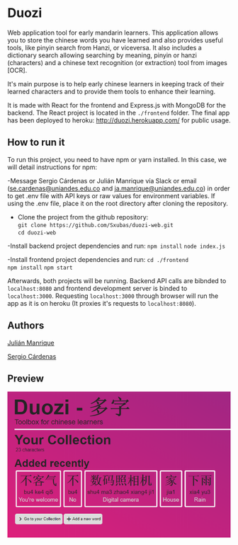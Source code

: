 # Duozi
Web application tool for early mandarin learners.
This application allows you to store the chinese words you have learned and also provides useful tools, like pinyin search from Hanzi, or viceversa. It also includes a dictionary search allowing searching by meaning, pinyin or hanzi (characters) and a chinese text recognition (or extraction) tool from images [OCR]. 

It's main purpose is to help early chinese learners in keeping track of their learned characters and to provide them tools to enhance their learning.

It is made with React for the frontend and Express.js with MongoDB for the backend. The React project is located in the `./frontend` folder. The final app has been deployed to heroku: http://duozi.herokuapp.com/ for public usage.

## How to run it
To run this project, you need to have npm or yarn installed. In this case, we will detail instructions for npm:

 -Message Sergio Cárdenas or Julián Manrique vía Slack or email (se.cardenas@uniandes.edu.co and ja.manrique@uniandes.edu.co) in order to get .env file with API keys or raw values for environment variables. If using the .env file, place it on the root directory after cloning the repository.

 - Clone the project from the github repository:  
 `git clone https://github.com/Sxubas/duozi-web.git`  
 `cd duozi-web`
 
 -Install backend project dependencies and run:
 `npm install`
 `node index.js`
 
 -Install frontend project dependencies and run:
 `cd ./frontend`  
 `npm install` 
 `npm start`

Afterwards, both projects will be running. Backend API calls are bibnded to `localhost:8080` and frontend development server is binded to `localhost:3000`. Requesting `localhost:3000` through browser will run the app as it is on heroku (It proxies it's requests to `localhost:8080`).

## Authors
[Julián Manrique](https://github.com/Sxubas)

[Sergio Cárdenas](https://github.com/SeCardenas)

## Preview
![thumbnail](thumbnail1.PNG)
